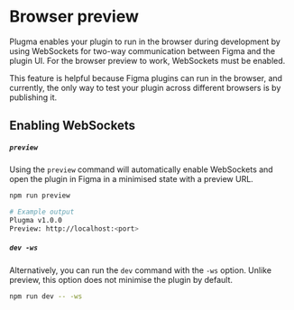 # Browser preview

Plugma enables your plugin to run in the browser during development by using WebSockets for two-way communication between Figma and the plugin UI. For the browser preview to work, WebSockets must be enabled.

This feature is helpful because Figma plugins can run in the browser, and currently, the only way to test your plugin across different browsers is by publishing it.

## Enabling WebSockets

##### `preview`

Using the `preview` command will automatically enable WebSockets and open the plugin in Figma in a minimised state with a preview URL.

```bash
npm run preview

# Example output
Plugma v1.0.0
Preview: http://localhost:<port>
```

##### `dev -ws`

Alternatively, you can run the `dev` command with the `-ws` option. Unlike preview, this option does not minimise the plugin by default.

```bash
npm run dev -- -ws
```
